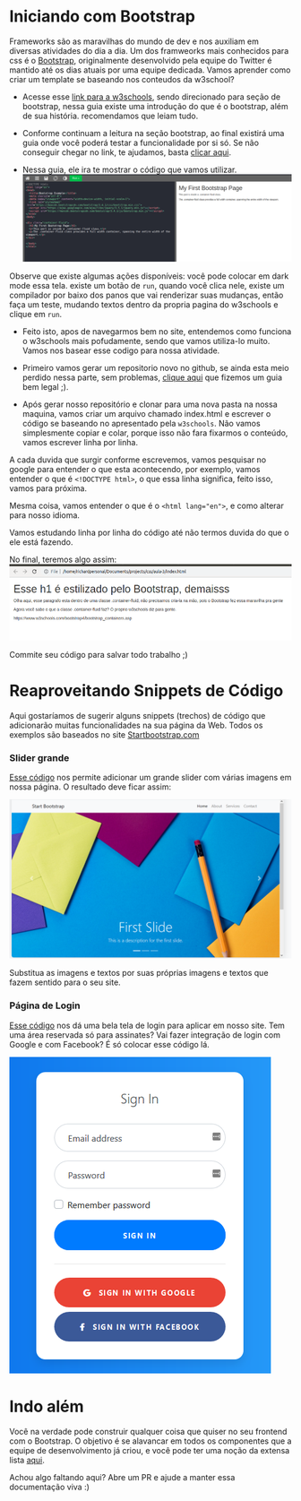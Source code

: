 # Iniciando com Bootstrap

Frameworks são as maravilhas do mundo de dev e nos auxiliam em diversas atividades do dia a dia. Um dos framweorks mais conhecidos para css é o [Bootstrap](https://getbootstrap.com/), originalmente desenvolvido pela equipe do Twitter é mantido até os dias atuais por uma equipe dedicada. Vamos aprender como criar um template se baseando nos conteudos da w3school?

* Acesse esse [link para a w3schools](https://www.w3schools.com/bootstrap/), sendo direcionado para seção de bootstrap, nessa guia existe uma introdução do que é o bootstrap,  além de sua história. recomendamos que leiam tudo.

* Conforme continuam a leitura na seção bootstrap, ao final existirá uma guia onde você poderá testar a funcionalidade por si só. Se não conseguir chegar no link, te ajudamos, basta [clicar aqui](https://www.w3schools.com/bootstrap/tryit.asp?filename=trybs_gs_container-fluid&stacked=h).


* Nessa guia, ele ira te mostrar o código que vamos utilizar.
![](../imagens/w3schools/bootstrap.png)

Observe que existe algumas ações disponíveis: você pode colocar em dark mode essa tela. existe um botão de `run`, quando você clica nele, existe um compilador por baixo dos panos que vai renderizar suas mudanças, então faça um teste, mudando textos dentro da propria pagina do w3schools e clique em `run`.

* Feito isto, apos de navegarmos bem no site, entendemos como funciona o w3schools mais pofudamente, sendo que vamos utiliza-lo muito. Vamos nos basear esse codigo para nossa atividade.

* Primeiro vamos gerar um repositorio novo no github, se ainda esta meio perdido nessa parte, sem problemas, [clique aqui](./github.md) que fizemos um guia bem legal ;). 

* Após gerar nosso repositório e clonar para uma nova pasta na nossa maquina, vamos criar um arquivo chamado index.html e escrever o código se baseando no apresentado pela `w3schools`. Não vamos simplesmente copiar e colar, porque isso não fara fixarmos o conteúdo, vamos escrever linha por linha.

A cada duvida que surgir conforme escrevemos, vamos pesquisar no google para entender o que esta acontecendo, por exemplo, vamos entender o que é `<!DOCTYPE html>`, o que essa linha significa, feito isso, vamos para próxima. 

Mesma coisa, vamos entender o que é o `<html lang="en">`, e como alterar para nosso idioma.

Vamos estudando linha por linha do código até não termos duvida do que o ele está fazendo.

No final, teremos algo assim:
![](../imagens/w3schools/index.png)

Commite seu código para salvar todo trabalho ;)

# Reaproveitando Snippets de Código

Aqui gostaríamos de sugerir alguns snippets (trechos) de código que adicionarão muitas funcionalidades na sua página da Web. Todos os exemplos são baseados no site [Startbootstrap.com](https://startbootstrap.com/snippets/)

### Slider grande

[Esse código](https://startbootstrap.com/snippets/full-slider/) nos permite adicionar um grande slider com várias imagens em nossa página. O resultado deve ficar assim:

![](../imagens/bootstrap/slider.png)

Substitua as imagens e textos por suas próprias imagens e textos que fazem sentido para o seu site.

### Página de Login

[Esse código](https://startbootstrap.com/snippets/login/) nos dá uma bela tela de login para aplicar em nosso site. Tem uma área reservada só para assinates? Vai fazer integração de login com Google e com Facebook? É só colocar esse código lá.

![](../imagens/bootstrap/loginpage.png)

# Indo além

Você na verdade pode construir qualquer coisa que quiser no seu frontend com o Bootstrap. O objetivo é se alavancar em todos os componentes que a equipe de desenvolvimento já criou, e você pode ter uma noção da extensa lista [aqui](https://getbootstrap.com/docs/4.5/components/alerts/).

Achou algo faltando aqui? Abre um PR e ajude a manter essa documentação viva :)


